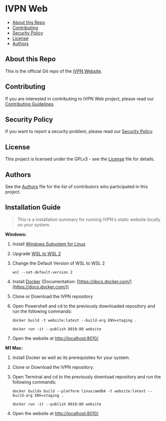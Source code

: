 # IVPN Web

* [About this Repo](#about-repo)
* [Contributing](#contributing)
* [Security Policy](#security)
* [License](#license)
* [Authors](#authors)

<a name="about-repo"></a>
## About this Repo

This is the official Git repo of the [IVPN Website](https://www.ivpn.net).

<a name="contributing"></a>
## Contributing

If you are interested in contributing to IVPN Web project, please read our [Contributing Guidelines](/.github/CONTRIBUTING.md).

<a name="security"></a>
## Security Policy

If you want to report a security problem, please read our [Security Policy](/.github/SECURITY.md).

<a name="license"></a>
## License

This project is licensed under the GPLv3 - see the [License](/LICENSE.md) file for details.

<a name="authors"></a>
## Authors

See the [Authors](/AUTHORS) file for the list of contributors who participated in this project.

<a name="installation"></a>
## Installation Guide

> This is a installation summary for running IVPN's static website locally on your system.

**Windows:**

1. Install [Windows Subystem for Linux](https://learn.microsoft.com/en-us/windows/wsl/install)
2. Upgrade [WSL to WSL 2](https://learn.microsoft.com/en-us/windows/wsl/install-manual#step-4---download-the-linux-kernel-update-package)
3. Change the Default Version of WSL to WSL 2

    ```
    wsl --set-default-version 2
    ```
    
4. Install [Docker](https://www.docker.com/) (Documentation: [https://docs.docker.com/](https://docs.docker.com/))
5. Clone or Download the IVPN repository
6. Open Powershell and cd to the previously downloaded repository and run the following commands:
    ```
    docker build -t website:latest --build-arg ENV=staging .
    
    docker run -it --publish 8010:80 website  
    ```
7. Open the website at [http://localhost:8010/](http://localhost:8010/)

**M1 Mac:**

1. Install Docker as well as its prerequisites for your system.
2. Clone or Download the IVPN repository.
3. Open Terminal and cd to the previously download repository and run the following commands:

   
    ```
    docker buildx build --platform linux/amd64 -t website:latest --build-arg ENV=staging .
  
    docker run -it --publish 8010:80 website  
    ```
    
4. Open the website at [http://localhost:8010/](http://localhost:8010/)
